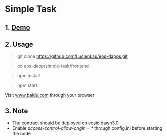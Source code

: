 # Simple Task

## 1. [Demo](https://youtu.be/mayRdcLnW_Q)

## 2. Usage

> git clone https://github.com/LucienLau/eos-dapps.git

> cd eos-dapp/simple-task/frontend

> npm install

> npm start

Visit www.baidu.com through your browser

## 3. Note
* The contract should be deployed on eosio dawn3.0
* Enable *access-control-allow-origin = \** through config.ini before starting the node 
